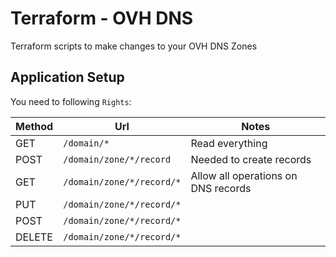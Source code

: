 # Terraform - OVH DNS

Terraform scripts to make changes to your OVH DNS Zones

## Application Setup

You need to following `Rights`:

| Method | Url | Notes |
| --- | --- | --- |
| GET | `/domain/*` | Read everything |
| POST | `/domain/zone/*/record` | Needed to create records |
| GET | `/domain/zone/*/record/*` | Allow all operations on DNS records |
| PUT | `/domain/zone/*/record/*` |  |
| POST | `/domain/zone/*/record/*` |  |
| DELETE | `/domain/zone/*/record/*` |  |
